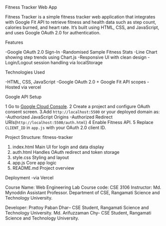 Fitness Tracker Web App

Fitness Tracker is a simple fitness tracker web application that integrates with Google Fit API to retrieve fitness and health data such as step count, calories burned, and heart rate. It’s built using HTML, CSS, and JavaScript, and uses Google OAuth 2.0 for authentication.

 Features

-Google OAuth 2.0 Sign-In
-Randomised Sample Fitness Stats
-Line Chart showing step trends using Chart.js
-Responsive UI with clean design
-Login/Logout session handling via localStorage

Technologies Used

-HTML, CSS, JavaScript
-Google OAuth 2.0 + Google Fit API scopes
-Hosted via vercel

Google API Setup

1 Go to [Google Cloud Console](https://console.cloud.google.com/).
2 Create a project and configure OAuth consent screen.
3.Add `http://localhost:5500` or your deployed domain as:
   -Authorized JavaScript Origins
   -Authorized Redirect URIs(`http://localhost:5500/auth.html`)
4 Enable Fitness API.
5 Replace `CLIENT_ID` in `app.js` with your OAuth 2.0 client ID.
 
Project Structure:
fitness-tracker
1. index.html         Main UI for login and data display
2. auth.html          Handles OAuth redirect and token storage
3. style.css          Styling and layout
4. app.js             Core app logic
5. README.md          Project overview

Deployment -via Vercel

Course Name: Web Engineering Lab 
Course code: CSE 3106
Instructor: 
Md. Mynoddin
Assistant Professor.
Department of CSE,
Rangamati Science and Technology University.

Developer:
Prattoy Paban Dhar– CSE Student, Rangamati Science and Technology University.
Md. Arifuzzaman Chy- CSE Student, Rangamati Science and Technology University.
